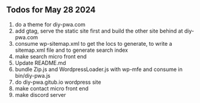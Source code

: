 ## Todos for May 28 2024

1. do a theme for diy-pwa.com
1. add gtag, serve the static site first and build the other site behind at diy-pwa.com
1. consume wp-sitemap.xml to get the locs to generate, to write a sitemap.xml file and to generate search index
1. make search micro front end
1. Update README.md
1. bundle Zip.js and WordpressLoader.js with wp-mfe and consume in bin/diy-pwa.js
1. do diy-pwa.gitub.io wordpress site
1. make contact micro front end
1. make discord server
